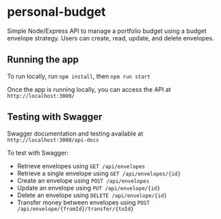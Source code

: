 # personal-budget

Simple Node/Express API to manage a portfolio budget using a budget envelope strategy. Users can create, read, update, and delete envelopes.

## Running the app
To run locally, run `npm install`, then `npm run start`

Once the app is running locally, you can access the API at `http://localhost:3000/`

## Testing with Swagger
Swagger documentation and testing available at `http://localhost:3000/api-docs`

To test with Swagger:
 - Retrieve envelopes using `GET /api/envelopes`
 - Retrieve a single envelope using `GET /api/envelopes/{id}`
 - Create an envelope using `POST /api/envelopes`
 - Update an envelope using `PUT /api/envelope/{id}`
 - Delete an envelope using `DELETE /api/envelope/{id}`
 - Transfer money between envelopes using `POST /api/envelope/{fromId}/transfer/{toId}`